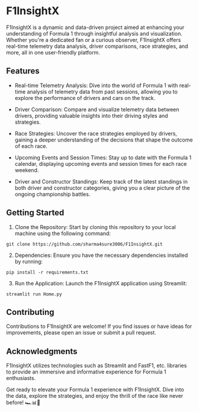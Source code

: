 # F1InsightX

F1InsightX is a dynamic and data-driven project aimed at enhancing your understanding of Formula 1 through insightful analysis and visualization. Whether you're a dedicated fan or a curious observer, F1InsightX offers real-time telemetry data analysis, driver comparisons, race strategies, and more, all in one user-friendly platform.

## Features
* Real-time Telemetry Analysis: Dive into the world of Formula 1 with real-time analysis of telemetry data from past sessions, allowing you to explore the performance of drivers and cars on the track.

* Driver Comparison: Compare and visualize telemetry data between drivers, providing valuable insights into their driving styles and strategies.

* Race Strategies: Uncover the race strategies employed by drivers, gaining a deeper understanding of the decisions that shape the outcome of each race.

* Upcoming Events and Session Times: Stay up to date with the Formula 1 calendar, displaying upcoming events and session times for each race weekend.

* Driver and Constructor Standings: Keep track of the latest standings in both driver and constructor categories, giving you a clear picture of the ongoing championship battles.

## Getting Started
1. Clone the Repository: Start by cloning this repository to your local machine using the following command:
```
git clone https://github.com/sharma4sure3006/F1InsightX.git
```
2. Dependencies: Ensure you have the necessary dependencies installed by running:
```
pip install -r requirements.txt
```
3. Run the Application: Launch the F1InsightX application using Streamlit:
```
streamlit run Home.py
```
## Contributing
Contributions to F1InsightX are welcome! If you find issues or have ideas for improvements, please open an issue or submit a pull request.

## Acknowledgments
F1InsightX utilizes technologies such as Streamlit and FastF1, etc. libraries to provide an immersive and informative experience for Formula 1 enthusiasts.

Get ready to elevate your Formula 1 experience with F1InsightX. Dive into the data, explore the strategies, and enjoy the thrill of the race like never before! 🏎️📊🏁
